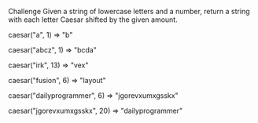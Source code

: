 Challenge
Given a string of lowercase letters and a number, return a string with each letter Caesar shifted by the given amount.

caesar("a", 1) => "b"

caesar("abcz", 1) => "bcda"

caesar("irk", 13) => "vex"

caesar("fusion", 6) => "layout"

caesar("dailyprogrammer", 6) => "jgorevxumxgsskx"

caesar("jgorevxumxgsskx", 20) => "dailyprogrammer"